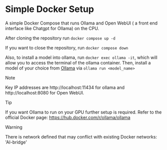 # Simple Docker Setup

A simple Docker Compose that runs Ollama and Open WebUI ( a front end interface like Chatgpt for Ollama) on the CPU.

After cloning the repository run `docker compose up -d`

If you want to close the repository, run `docker compose down`

Also, to install a model into ollama, run `docker exec ollama -it`, which will allow you to access the terminal of the ollama container. Then, install a model of your choice from [Ollama](https://ollama.com/library) via `ollama run <model_name>`

> [!NOTE]
> Key IP addresses are http://localhost:11434 for ollama and http://localhost:8080 for Open WebUI.

> [!TIP]
>  If you want Ollama to run on your GPU further setup is required. Refer to the official Docker page: https://hub.docker.com/r/ollama/ollama

> [!WARNING]
> There is network defined that may conflict with existing Docker networks: 'AI-bridge'